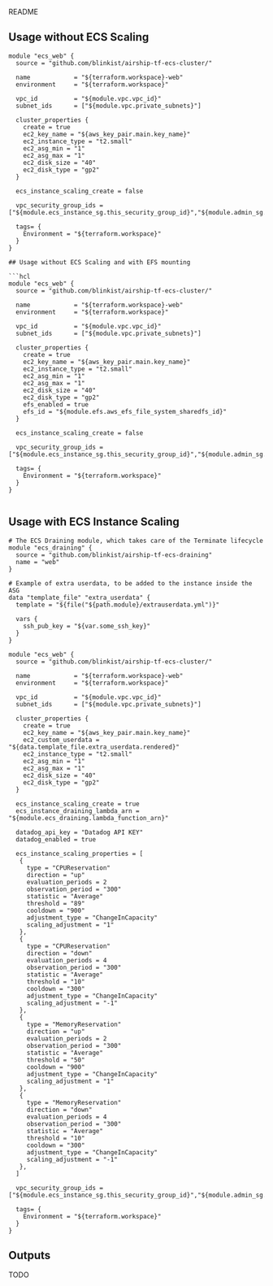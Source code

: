 README


## Usage without ECS Scaling

```hcl
module "ecs_web" { 
  source = "github.com/blinkist/airship-tf-ecs-cluster/"

  name            = "${terraform.workspace}-web"
  environment     = "${terraform.workspace}"

  vpc_id          = "${module.vpc.vpc_id}"
  subnet_ids      = ["${module.vpc.private_subnets}"]

  cluster_properties {
    create = true
    ec2_key_name = "${aws_key_pair.main.key_name}"
    ec2_instance_type = "t2.small"
    ec2_asg_min = "1"
    ec2_asg_max = "1"
    ec2_disk_size = "40"
    ec2_disk_type = "gp2"
  }
  
  ecs_instance_scaling_create = false

  vpc_security_group_ids = ["${module.ecs_instance_sg.this_security_group_id}","${module.admin_sg.this_security_group_id}"]

  tags= { 
	Environment = "${terraform.workspace}"
  }
}

## Usage without ECS Scaling and with EFS mounting

```hcl
module "ecs_web" { 
  source = "github.com/blinkist/airship-tf-ecs-cluster/"

  name            = "${terraform.workspace}-web"
  environment     = "${terraform.workspace}"

  vpc_id          = "${module.vpc.vpc_id}"
  subnet_ids      = ["${module.vpc.private_subnets}"]

  cluster_properties {
    create = true
    ec2_key_name = "${aws_key_pair.main.key_name}"
    ec2_instance_type = "t2.small"
    ec2_asg_min = "1"
    ec2_asg_max = "1"
    ec2_disk_size = "40"
    ec2_disk_type = "gp2"
    efs_enabled = true
    efs_id = "${module.efs.aws_efs_file_system_sharedfs_id}"
  }
  
  ecs_instance_scaling_create = false

  vpc_security_group_ids = ["${module.ecs_instance_sg.this_security_group_id}","${module.admin_sg.this_security_group_id}"]

  tags= { 
	Environment = "${terraform.workspace}"
  }
}


```

## Usage with ECS Instance Scaling

```hcl
# The ECS Draining module, which takes care of the Terminate lifecycle
module "ecs_draining" {
  source = "github.com/blinkist/airship-tf-ecs-draining"
  name = "web"
}

# Example of extra userdata, to be added to the instance inside the ASG
data "template_file" "extra_userdata" {
  template = "${file("${path.module}/extrauserdata.yml")}"

  vars {
    ssh_pub_key = "${var.some_ssh_key}"
  }
}

module "ecs_web" { 
  source = "github.com/blinkist/airship-tf-ecs-cluster/"

  name            = "${terraform.workspace}-web"
  environment     = "${terraform.workspace}"

  vpc_id          = "${module.vpc.vpc_id}"
  subnet_ids      = ["${module.vpc.private_subnets}"]
  
  cluster_properties {
    create = true
    ec2_key_name = "${aws_key_pair.main.key_name}"
    ec2_custom_userdata = "${data.template_file.extra_userdata.rendered}"
    ec2_instance_type = "t2.small"
    ec2_asg_min = "1"
    ec2_asg_max = "1"
    ec2_disk_size = "40"
    ec2_disk_type = "gp2"
  }

  ecs_instance_scaling_create = true
  ecs_instance_draining_lambda_arn = "${module.ecs_draining.lambda_function_arn}"

  datadog_api_key = "Datadog API KEY"
  datadog_enabled = true

  ecs_instance_scaling_properties = [
   { 
     type = "CPUReservation"
     direction = "up"
     evaluation_periods = 2
     observation_period = "300"
     statistic = "Average"
     threshold = "89"
     cooldown = "900"
     adjustment_type = "ChangeInCapacity"
     scaling_adjustment = "1"
   },
   { 
     type = "CPUReservation"
     direction = "down"
     evaluation_periods = 4
     observation_period = "300"
     statistic = "Average"
     threshold = "10"
     cooldown = "300"
     adjustment_type = "ChangeInCapacity"
     scaling_adjustment = "-1"
   },
   { 
     type = "MemoryReservation"
     direction = "up"
     evaluation_periods = 2
     observation_period = "300"
     statistic = "Average"
     threshold = "50"
     cooldown = "900"
     adjustment_type = "ChangeInCapacity"
     scaling_adjustment = "1"
   },
   { 
     type = "MemoryReservation"
     direction = "down"
     evaluation_periods = 4
     observation_period = "300"
     statistic = "Average"
     threshold = "10"
     cooldown = "300"
     adjustment_type = "ChangeInCapacity"
     scaling_adjustment = "-1"
   },
  ]

  vpc_security_group_ids = ["${module.ecs_instance_sg.this_security_group_id}","${module.admin_sg.this_security_group_id}"]

  tags= { 
	Environment = "${terraform.workspace}"
  }
}
```

## Outputs

TODO

